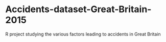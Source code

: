 # Accidents-dataset-Great-Britain-2015
R project studying the various factors leading to accidents in Great Britain
